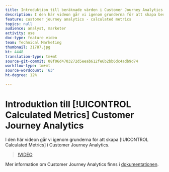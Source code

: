 ```yaml
---
title: Introduktion till beräknade värden i Customer Journey Analytics
description: I den här videon går vi igenom grunderna för att skapa beräknade värden i Adobe Customer Journey Analytics.
feature: customer journey analytics - calculated metrics
topics: null
audience: analyst, marketer
activity: use
doc-type: feature video
team: Technical Marketing
thumbnail: 31787.jpg
kt: 4448
translation-type: tm+mt
source-git-commit: 08f06d4703272d5eeab612fe6b2bb6dc4adb9d74
workflow-type: tm+mt
source-wordcount: '63'
ht-degree: 12%

---
```



# Introduktion till [!UICONTROL Calculated Metrics] Customer Journey Analytics

I den här videon går vi igenom grunderna för att skapa [!UICONTROL Calculated Metrics] i Customer Journey Analytics.

>[!VIDEO](https://video.tv.adobe.com/v/31787/?quality=12)

Mer information om Customer Journey Analytics finns i [dokumentationen](https://docs.adobe.com/content/help/en/analytics-platform/using/cja-landing.html).

